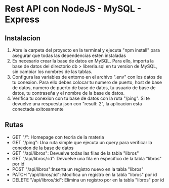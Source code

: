 # Rest API con NodeJS - MySQL - Express

## Instalacion
1. Abre la carpeta del proyecto en la terminal y ejecuta "npm install" para asegurar que todas las dependencias esten instaladas
2. Es necesario crear la base de datos en MySQL. Para ello, importa la base de datos del directorio db > libreria.sql en tu version de MySQL, sin cambiar los nombres de las tablas.
3. Configura las variables de entorno en el archivo ".env" con los datos de tu conexion. Para ello debes colocar tu numero de puerto, host de base de datos, numero de puerto de base de datos, tu usuario de base de datos, tu contraseña y el nombre de la base de datos.
4. Verifica tu conexion con tu base de datos con la ruta "/ping". Si te devuelve una respuesta json con "result: 2", la aplicacion esta conectada exitosamente

## Rutas 
- GET "/": Homepage con teoria de la materia
- GET "/ping": Una ruta simple que ejecuta un query para verificar la conexion de la base de datos
- GET "/api/libros": Devuelve todas las filas de la tabla "libros"
- GET "/api/libros/:id": Devuelve una fila en especifico de la tabla "libros" por id
- POST "/api/libros":Inserta un registro nuevo en la tabla "libros"
- PATCH "/api/libros/:id": Modifica un registro en la tabla "libros" por id
- DELETE "/api/libros/:id": Elimina un registro por en la tabla "libros" por id